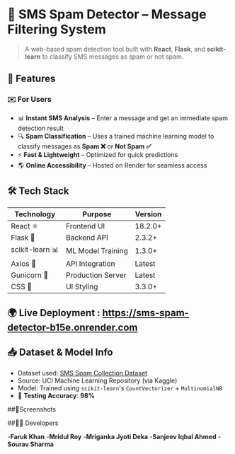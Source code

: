 # 📢 SMS Spam Detector – Message Filtering System
> A web-based spam detection tool built with **React**, **Flask**, and **scikit-learn** to classify SMS messages as spam or not spam.

## 🚀 Features

### ✉️ For Users
- 📊 **Instant SMS Analysis** – Enter a message and get an immediate spam detection result  
- 🔍 **Spam Classification** – Uses a trained machine learning model to classify messages as **Spam ❌** or **Not Spam ✅**  
- ⚡ **Fast & Lightweight** – Optimized for quick predictions  
- 🌎 **Online Accessibility** – Hosted on Render for seamless access  

## 🛠️ Tech Stack

| Technology      | Purpose            | Version    |
|-----------------|--------------------|------------|
| React ⚛️        | Frontend UI        | 18.2.0+    |
| Flask 🐍        | Backend API        | 2.3.2+     |
| scikit-learn 📊 | ML Model Training  | 1.3.0+     |
| Axios 🔗        | API Integration    | Latest     |
| Gunicorn 🚀     | Production Server  | Latest     |
|  CSS 🎨         | UI Styling         | 3.3.0+     |




## 🌍 Live Deployment : https://sms-spam-detector-b15e.onrender.com

## 📥 Dataset & Model Info

- Dataset used: [SMS Spam Collection Dataset](https://www.kaggle.com/datasets/uciml/sms-spam-collection-dataset)
- Source: UCI Machine Learning Repository (via Kaggle)
- Model: Trained using `scikit-learn`'s `CountVectorizer` + `MultinomialNB`
- 🧪 **Testing Accuracy**: **98%**


##📱Screenshots




##👨‍💻 Developers

-**Faruk Khan**
-**Mridul Roy**
-**Mriganka Jyoti Deka**
-**Sanjeev Iqbal Ahmed**
-**Sourav Sharma**




